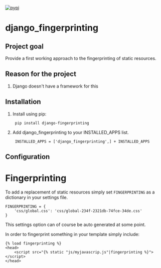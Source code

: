 [![pypi](https://img.shields.io/pypi/v/django-fingerprinting.svg?style=flat-square)](https://pypi.python.org/pypi/django-fingerprinting)

django_fingerprinting
=====================

Project goal
------------

Provide a first working approach to the fingerprinting of static resources. 

Reason for the project
----------------------

1. Django doesn't have a framework for this


Installation
------------

1. Install using pip:

		pip install django-fingerprinting

2. Add django_fingerprinting to your INSTALLED_APPS list.

		INSTALLED_APPS = ['django_fingerprinting',] + INSTALLED_APPS

Configuration
-------------


Fingerprinting
==============

To add a replacement of static resources simply set `FINGERPRINTING` as a dictionary 
in your settings file.

	FINGERPRINTING = {
	    'css/global.css': 'css/global-234f-2321db-74fce-34de.css'
	}

This settings option can of course be auto generated at some point.

In order to fingerprint something in your template simply include:
    
    {% load fingerprinting %}
    <head>
        <script src="{% static "js/myjavascrip.js"|fingerprinting %}"></script>
    </head>

    

